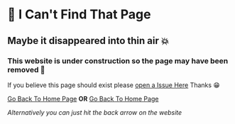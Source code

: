 <!-- ---
permalink: /404.html
--- -->
# 🤔 I Can't Find That Page
## Maybe it disappeared into thin air 💥
### This website is under construction so the page may have been removed 😬
If you believe this page should exist please [open a Issue Here](https://github.com/DuckMasterAl/DuckMasterAl.github.io/issues) Thanks 😁

[Go Back To Home Page](https://duckmasteral.github.io/)  __OR__  [Go Back To Home Page](https://duckmasteral.github.io/)

*Alternatively you can just hit the back arrow on the website*
